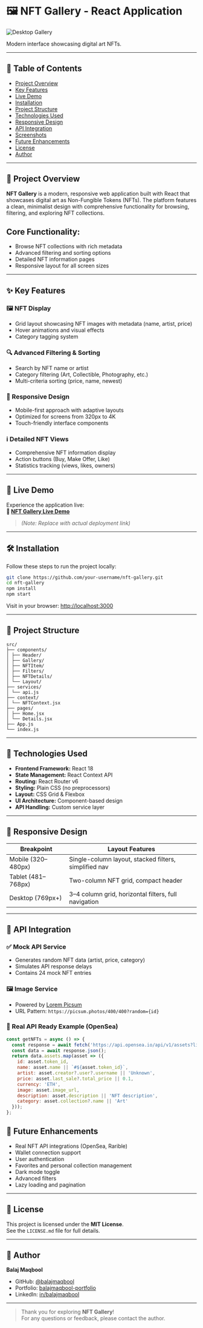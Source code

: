 # 🖼️ NFT Gallery - React Application

![Desktop Gallery](screenshots/desktop-gallery.jpg)

Modern interface showcasing digital art NFTs.

---

## 📑 Table of Contents

- [Project Overview](#project-overview)
- [Key Features](#key-features)
- [Live Demo](https://digital-nft-gallery-nu.vercel.app/)
- [Installation](#installation)
- [Project Structure](#project-structure)
- [Technologies Used](#technologies-used)
- [Responsive Design](#responsive-design)
- [API Integration](#api-integration)
- [Screenshots](#screenshots)
- [Future Enhancements](#future-enhancements)
- [License](#license)
- [Author](#author)

---

## 📌 Project Overview

**NFT Gallery** is a modern, responsive web application built with React that showcases digital art as Non-Fungible Tokens (NFTs). The platform features a clean, minimalist design with comprehensive functionality for browsing, filtering, and exploring NFT collections.

## Core Functionality:

- Browse NFT collections with rich metadata
- Advanced filtering and sorting options
- Detailed NFT information pages
- Responsive layout for all screen sizes

---

## ✨ Key Features

### 🖼️ NFT Display

- Grid layout showcasing NFT images with metadata (name, artist, price)
- Hover animations and visual effects
- Category tagging system

### 🔍 Advanced Filtering & Sorting

- Search by NFT name or artist
- Category filtering (Art, Collectible, Photography, etc.)
- Multi-criteria sorting (price, name, newest)

### 📱 Responsive Design

- Mobile-first approach with adaptive layouts
- Optimized for screens from 320px to 4K
- Touch-friendly interface components

### ℹ️ Detailed NFT Views

- Comprehensive NFT information display
- Action buttons (Buy, Make Offer, Like)
- Statistics tracking (views, likes, owners)

---

## 🚀 Live Demo

Experience the application live:  
**🔗 [NFT Gallery Live Demo](https://digital-nft-gallery-nu.vercel.app/)**

> _(Note: Replace with actual deployment link)_

---
## 🛠️ Installation

Follow these steps to run the project locally:

```bash
git clone https://github.com/your-username/nft-gallery.git
cd nft-gallery
npm install
npm start
```
Visit in your browser: [http://localhost:3000](http://localhost:3000)

---
## 📁 Project Structure

```text
src/
├── components/
│ ├── Header/
│ ├── Gallery/
│ ├── NFTItem/
│ ├── Filters/
│ ├── NFTDetails/
│ └── Layout/
├── services/
│ └── api.js
├── context/
│ └── NFTContext.jsx
├── pages/
│ ├── Home.jsx
│ └── Details.jsx
├── App.js
└── index.js
```
---
## 🧰 Technologies Used

- **Frontend Framework:** React 18
- **State Management:** React Context API
- **Routing:** React Router v6
- **Styling:** Plain CSS (no preprocessors)
- **Layout:** CSS Grid & Flexbox
- **UI Architecture:** Component-based design
- **API Handling:** Custom service layer

---

## 📱 Responsive Design

| Breakpoint        | Layout Features                                         |
|-------------------|----------------------------------------------------------|
| Mobile (320–480px) | Single-column layout, stacked filters, simplified nav  |
| Tablet (481–768px) | Two-column NFT grid, compact header                    |
| Desktop (769px+)   | 3–4 column grid, horizontal filters, full navigation   |

---

## 🔗 API Integration

### ✅ Mock API Service

- Generates random NFT data (artist, price, category)
- Simulates API response delays
- Contains 24 mock NFT entries

### 🖼️ Image Service

- Powered by [Lorem Picsum](https://picsum.photos)
- URL Pattern: `https://picsum.photos/400/400?random={id}`

### 🧪 Real API Ready Example (OpenSea)

```js
const getNFTs = async () => {
  const response = await fetch('https://api.opensea.io/api/v1/assets?limit=20');
  const data = await response.json();
  return data.assets.map(asset => ({
    id: asset.token_id,
    name: asset.name || `#${asset.token_id}`,
    artist: asset.creator?.user?.username || 'Unknown',
    price: asset.last_sale?.total_price || 0.1,
    currency: 'ETH',
    image: asset.image_url,
    description: asset.description || 'NFT description',
    category: asset.collection?.name || 'Art'
  }));
};
````


## 🚧 Future Enhancements

- Real NFT API integrations (OpenSea, Rarible)
- Wallet connection support
- User authentication
- Favorites and personal collection management
- Dark mode toggle
- Advanced filters
- Lazy loading and pagination

---

## 📝 License

This project is licensed under the **MIT License**.  
See the `LICENSE.md` file for full details.

---

## 👤 Author

**Balaj Maqbool**

- GitHub: [@balajmaqbool](https://github.com/balaj-maqbool)
- Portfolio: [balajmaqbool-portfolio](https://balaj-maqbool-portfolio.vercel.app/)
- LinkedIn: [in/balajmaqbool](https://www.linkedin.com/in/balaj-maqbool)

---

> Thank you for exploring **NFT Gallery**!  
> For any questions or feedback, please contact the author.
